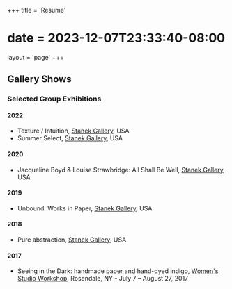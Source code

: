 +++
title = 'Resume'
# date = 2023-12-07T23:33:40-08:00
layout = 'page'
+++

## Gallery Shows

### Selected Group Exhibitions

#### 2022   

- Texture / Intuition, [Stanek Gallery](https://www.artsy.net/partner/stanek-gallery/artists/louise-strawbridge), USA   
- Summer Select, [Stanek Gallery](https://www.artsy.net/partner/stanek-gallery/artists/louise-strawbridge), USA   

#### 2020

- Jacqueline Boyd & Louise Strawbridge: All Shall Be Well, [Stanek Gallery](https://www.artsy.net/partner/stanek-gallery/artists/louise-strawbridge), USA  

#### 2019

- Unbound: Works in Paper, [Stanek Gallery](https://www.artsy.net/partner/stanek-gallery/artists/louise-strawbridge), USA  

#### 2018

- Pure abstraction, [Stanek Gallery](https://www.artsy.net/partner/stanek-gallery/artists/louise-strawbridge), USA  

#### 2017

- Seeing in the Dark: handmade paper and hand-dyed indigo, [Women's Studio Workshop](https://wsworkshop.org/past-exhibitions/), Rosendale, NY -
July 7 – August 27, 2017  
